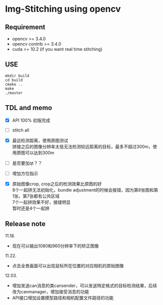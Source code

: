 # Img-Stitching using opencv

## Requirement
- opencv >= 3.4.0  
- opencv contrib >= 3.4.0  
- cuda >= 10.2 (if you want real time stitching)  

## USE
```
mkdir build
cd build
cmake ..
make
./master
```

## TDL and memo
- [x] API 100%  初版完成
- [ ] stitch all  
- [x] 最远检测距离，使用原图测试   
      拼接之后的图像分辨率太低无法检测较远距离的目标，最多不超过300m，使用原图可以达到300m   
- [ ] 是否要加qt？？  
- [ ] 增加方位指示    
- [x] 原始图像crop, crop之后的检测效果比原图的好   
8个一起拼无法初始化，bundle adjustment的时候会报错，因为第8张图和第1张，第7张都有公共区域  
7个一起拼效果不好，接缝明显  
暂时还是4个一起拼  



## Release note
11.18.   
- 现在可以输出1080和960分辨率下的矫正图像   

11.22.  
- 点击全景画面可以出现鼠标所在位置的对应相机的原始图像  

12.03.   
- 增加发送can消息的类cansender，可以发送特定格式的目标检测结果，后续改为canmanager，增加接受消息的功能
- API接口增加设置模型路径和相机配置文件路径的功能

